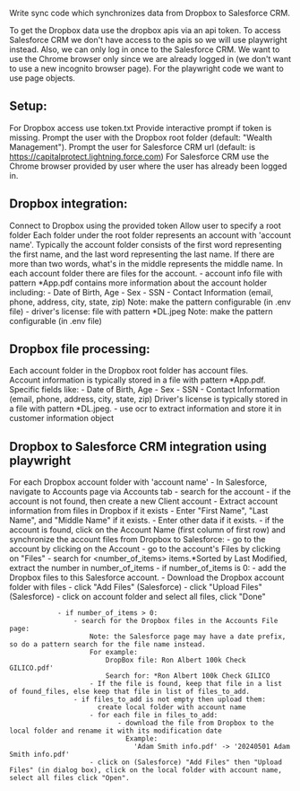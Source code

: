 

Write sync code which synchronizes data from Dropbox to Salesforce CRM.

To get the Dropbox data use the dropbox apis via an api token.
To access Salesforce CRM we don't have access to the apis so we will use playwright instead. 
Also, we can only log in once to the Salesforce CRM.
We want to use the Chrome browser only since we are already logged in (we don't want to use a new incognito browser page).
For the playwright code we want to use page objects.

## Setup:
For Dropbox access use token.txt
Provide interactive prompt if token is missing.
Prompt the user with the Dropbox root folder (default: "Wealth Management").
Prompt the user for Salesforce CRM url (default: is https://capitalprotect.lightning.force.com)
For Salesforce CRM use the Chrome browser provided by user where the user has already been logged in.

## Dropbox integration:
Connect to Dropbox using the provided token
Allow user to specify a root folder 
Each folder under the root folder represents an account with 'account name'.  Typically the account folder consists of the first word representing the first name, and the last word representing the last name. If there are more than two words, what's in the middle represents the middle name.
In each account folder there are files for the account. 
    - account info file with pattern *App.pdf contains more information about the account holder including: 
            - Date of Birth, Age
            - Sex
            - SSN
            - Contact Information (email, phone, address, city, state, zip)
            Note: make the pattern configurable (in .env file)
    - driver's license: file with pattern *DL.jpeg
            Note: make the pattern configurable (in .env file)

## Dropbox file processing:
Each account folder in the Dropbox root folder has account files.  
Account information is typically stored in a file with pattern *App.pdf.
            Specific fields like:
                - Date of Birth, Age
                - Sex
                - SSN
                - Contact Information (email, phone, address, city, state, zip)
Driver's license is typically stored in a file with pattern *DL.jpeg.
                - use ocr to extract information and store it in customer information object

## Dropbox to Salesforce CRM integration using playwright 
For each Dropbox account folder with 'account name'
    - In Salesforce, navigate to Accounts page via Accounts tab
    - search for the account 
        - if the account is not found, then create a new Client account
            - Extract account information from files in Dropbox if it exists
            - Enter "First Name", "Last Name", and "Middle Name" if it exists.
            - Enter other data if it exists.
        - if the account is found, click on the Account Name (first column of first row) and synchronize the account files from Dropbox to Salesforce:
            - go to the account by clicking on the Account
            - go to the account's Files by clicking on "Files"
            - search for <number_of_items> items.*Sorted by Last Modified, extract the number in number_of_items
                - if number_of_items is 0:
                     - add the Dropbox files to this Salesforce account. 
                        - Download the Dropbox account folder with files
                        - click "Add Files" (Salesforce)
                        - click "Upload Files" (Salesforce)
                        - click on account folder and select all files, click "Done"

                - if number_of_items > 0:
                    - search for the Dropbox files in the Accounts File page:
                        Note: the Salesforce page may have a date prefix, so do a pattern search for the file name instead. 
                        For example: 
                            DropBox file: Ron Albert 100k Check GILICO.pdf'
                            Search for: *Ron Albert 100k Check GILICO
                        - If the file is found, keep that file in a list of found_files, else keep that file in list of files_to_add.
                    - if files_to_add is not empty then upload them:
                          create local folder with account name
                        - for each file in files_to_add:
                               - download the file from Dropbox to the local folder and rename it with its modification date 
                                 Example:
                                   'Adam Smith info.pdf' -> '20240501 Adam Smith info.pdf'
                        - click on (Salesforce) "Add Files" then "Upload Files" (in dialog box), click on the local folder with account name, select all files click "Open".






